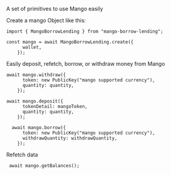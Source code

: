 A set of primitives to use Mango easily

Create a mango Object like this: 
```    
import { MangoBorrowLending } from "mango-borrow-lending";

const mango = await MangoBorrowLending.create({
      wallet,
    });

```

Easily deposit, refetch, borrow, or withdraw money from Mango 


```   
await mango.withdraw({
      token: new PublicKey("mango supported currency"),
      quantity: quantity,
    });
```

```   
await mango.deposit({
      tokenDetail: mangoToken,
      quantity: quantity,
    });
```

```
  await mango.borrow({
      token: new PublicKey("mango supported currency"),
      withdrawQuantity: withdrawQuantity,
    });
```

Refetch data 
```
 await mango.getBalances();
```

